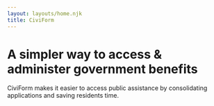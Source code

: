```yaml
---
layout: layouts/home.njk
title: CiviForm
---
```

<div class="cagov-with-sidebar cagov-with-sidebar-left cagov-featured-section cagov-block">
  <div class="cagov-stack cagov-p-2 cagov-featured-sidebar">
    <h1>A simpler way to access & administer government benefits</h1>
    <div class="cagov-hero-body-content">
      <p>
        CiviForm makes it easier to access public assistance by consolidating applications and saving residents time.
      </p>
    </div>
  </div>
</div>
